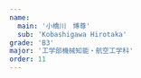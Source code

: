 ```yaml
---
name:
  main: '小橋川　博尊'
  sub: 'Kobashigawa Hirotaka'
grade: 'B3'
major: '工学部機械知能・航空工学科'
order: 11
---
```

